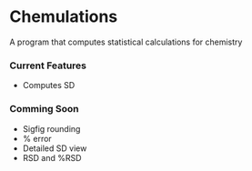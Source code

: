 # Chemulations
 A program that computes statistical calculations for chemistry
 
 ### Current Features
 - Computes SD
 
 
### Comming Soon
- Sigfig rounding
- % error
- Detailed SD view
- RSD and %RSD
